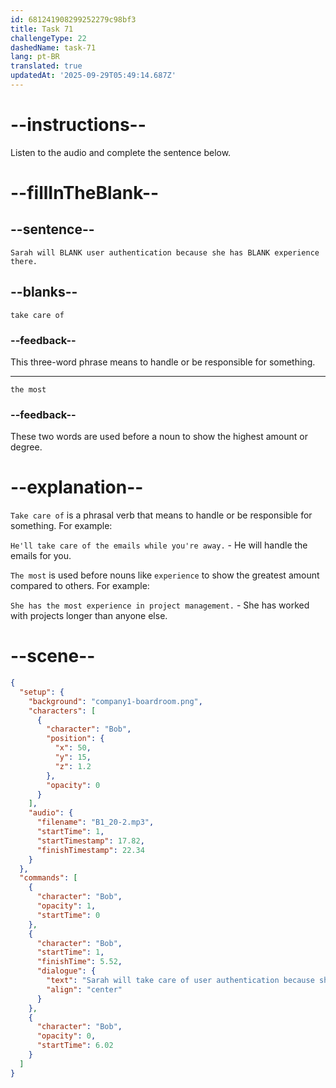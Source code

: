 ```yaml
---
id: 681241908299252279c98bf3
title: Task 71
challengeType: 22
dashedName: task-71
lang: pt-BR
translated: true
updatedAt: '2025-09-29T05:49:14.687Z'
---
```


<!-- (Audio) Bob: Sarah will take care of user authentication because she has the most experience there. -->

# --instructions--

Listen to the audio and complete the sentence below.

# --fillInTheBlank--

## --sentence--

`Sarah will BLANK user authentication because she has BLANK experience there.`

## --blanks--

`take care of`

### --feedback--

This three-word phrase means to handle or be responsible for something.

---

`the most`

### --feedback--

These two words are used before a noun to show the highest amount or degree.

# --explanation--

`Take care of` is a phrasal verb that means to handle or be responsible for something. For example:

`He'll take care of the emails while you're away.` - He will handle the emails for you.

`The most` is used before nouns like `experience` to show the greatest amount compared to others. For example:

`She has the most experience in project management.` - She has worked with projects longer than anyone else.

# --scene--

```json
{
  "setup": {
    "background": "company1-boardroom.png",
    "characters": [
      {
        "character": "Bob",
        "position": {
          "x": 50,
          "y": 15,
          "z": 1.2
        },
        "opacity": 0
      }
    ],
    "audio": {
      "filename": "B1_20-2.mp3",
      "startTime": 1,
      "startTimestamp": 17.82,
      "finishTimestamp": 22.34
    }
  },
  "commands": [
    {
      "character": "Bob",
      "opacity": 1,
      "startTime": 0
    },
    {
      "character": "Bob",
      "startTime": 1,
      "finishTime": 5.52,
      "dialogue": {
        "text": "Sarah will take care of user authentication because she has the most experience there.",
        "align": "center"
      }
    },
    {
      "character": "Bob",
      "opacity": 0,
      "startTime": 6.02
    }
  ]
}
```
